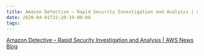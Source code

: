 ```yaml
---
title: Amazon Detective – Rapid Security Investigation and Analysis | AWS News Blog
date: 2020-04-01T15:20:19-00:00
tags:
---
```


[Amazon Detective – Rapid Security Investigation and Analysis | AWS News Blog](https://aws.amazon.com/blogs/aws/amazon-detective-rapid-security-investigation-and-analysis/)
